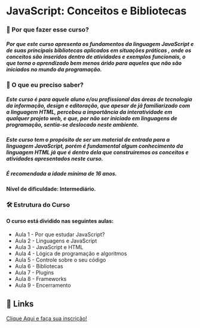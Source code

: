 # JavaScript​: Conceitos e Bibliotecas

### 🚀 Por que fazer esse curso?

##### Por que este curso apresenta os fundamentos da linguagem JavaScript e de suas principais bibliotecas aplicados em situações práticas , onde os conceitos são inseridos dentro de atividades e exemplos funcionais, o que torna o aprendizado bem menos árido para aqueles que não são iniciados no mundo da programação.

### 🧠 O que eu preciso saber?

##### Este curso é para aquele aluno e/ou profissional das áreas de tecnologia da informação, design e editoração, que apesar de já familiarizado com a linguagem HTML, percebeu a importância da interatividade em qualquer projeto web, e que, por não ser iniciado em linguagens de programação, sentia-se deslocado neste ambiente.
##### Este curso tem o propósito de ser um material de entrada para a linguagem JavaScript, porém é fundamental algum conhecimento da linguagem HTML já que é dentro dela que construiremos os conceitos e atividades apresentados neste curso.
##### É recomendada a idade mínima de 16 anos.
#### Nível de dificuldade: Intermediário.

### 🛠 Estrutura do Curso
#### O curso está dividido nas seguintes aulas:
- Aula 1 - Por que estudar JavaScript?
- Aula 2 - Linguagens e JavaScript
- Aula 3 - JavaScript e HTML
- Aula 4 - Lógica de programação e algoritmos
- Aula 5 - Controle sobre o seu código
- Aula 6 - Bibliotecas
- Aula 7 - Plugins
- Aula 8 - Frameworks
- Aula 9 - Encerramento

## 🔗 Links

[Clique Aqui e faça sua inscrição!](https://moocs.ggte.unicamp.br/course/javascript-conceitos-e-bibliotecas/intro)
